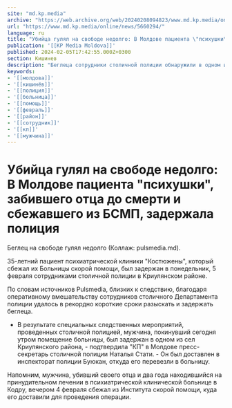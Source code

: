 ```yaml
---
site: "md.kp.media"
archive: "https://web.archive.org/web/20240208094823/www.md.kp.media/online/news/5660294/"
url: "https://www.md.kp.media/online/news/5660294/"
language: ru
title: "Убийца гулял на свободе недолго: В Молдове пациента \"психушки\", забившего отца до смерти и сбежавшего из БСМП, задержала полиция"
publication: '[[KP Media Moldova]]'
published: 2024-02-05T17:42:55.000Z+0300
section: Кишинев
description: "Беглеца сотрудники столичной полиции обнаружили в одном из сел Криулянского района"
keywords:
- '[[молдова]]'
- '[[кишинёв]]'
- '[[полиция]]'
- '[[больница]]'
- '[[помощь]]'
- '[[февраль]]'
- '[[район]]'
- '[[сотрудник]]'
- '[[кп]]'
- '[[мужчина]]'
---
```


# Убийца гулял на свободе недолго: В Молдове пациента "психушки", забившего отца до смерти и сбежавшего из БСМП, задержала полиция

Беглец на свободе гулял недолго (Коллаж: pulsmedia.md).

35-летний пациент психиатрической клиники "Костюжены", который сбежал их Больницы скорой помощи, был задержан в понедельник, 5 февраля сотрудниками столичной полиции в Криулянском районе.

По словам источников Pulsmedia, близких к следствию, благодаря оперативному вмешательству сотрудников столичного Департамента полиции удалось в рекордно короткие сроки разыскать и задержать беглеца.

- В результате специальных следственных мероприятий, проведенных столичной полицией, мужчина, покинувший сегодня утром помещение больницы, был задержан в одном из сел Криулянского района, - подтвердила "КП" в Молдове пресс-секретарь столичной полиции Наталья Стати. - Он был доставлен в инспекторат полиции Буюкан, откуда его перевезли в больницу.

Напомним, мужчина, убивший своего отца и два года находившийся на принудительном лечении в психиатрической клинической больнице в Кодру, вечером 4 февраля сбежал из Института скорой помощи, куда его доставили для проведения операции.